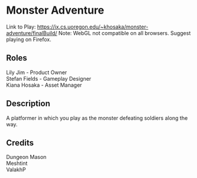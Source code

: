 # Monster Adventure
Link to Play: https://ix.cs.uoregon.edu/~khosaka/monster-adventure/finalBuild/
Note: WebGL not compatible on all browsers. Suggest playing on Firefox.

Roles
-
Lily Jim - Product Owner  
Stefan Fields - Gameplay Designer  
Kiana Hosaka - Asset Manager

Description
-
A platformer in which you play as the monster defeating soldiers along the way.

Credits
-
Dungeon Mason  
Meshtint  
ValakhP
